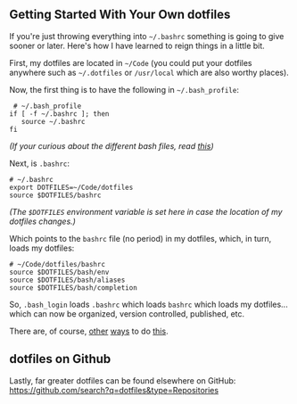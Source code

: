 ## Getting Started With Your Own dotfiles

If you're just throwing everything into `~/.bashrc` something is going to give sooner or later. Here's how I have learned to reign things in a little bit. 

First, my dotfiles are located in `~/Code` (you could put your dotfiles anywhere such as `~/.dotfiles` or `/usr/local` which are also worthy places).

Now, the first thing is to have the following in `~/.bash_profile`:

	 # ~/.bash_profile
    if [ -f ~/.bashrc ]; then
       source ~/.bashrc
    fi

*(If your curious about the different bash files, read [this](http://www.joshstaiger.org/archives/2005/07/bash_profile_vs.html))*

Next, is `.bashrc`:

	# ~/.bashrc
	export DOTFILES=~/Code/dotfiles
	source $DOTFILES/bashrc
	
*(The `$DOTFILES` environment variable is set here in case the location of my dotfiles changes.)*

Which points to the `bashrc` file (no period) in my dotfiles, which, in turn, loads my dotfiles:

	# ~/Code/dotfiles/bashrc
	source $DOTFILES/bash/env
	source $DOTFILES/bash/aliases
	source $DOTFILES/bash/completion

So, `.bash_login` loads `.bashrc` which loads `bashrc` which loads my dotfiles... which can now be organized, version controlled, published, etc.

There are, of course, [other](http://dottedmag.net/2011/05/29/dotfiles-setup/) [ways](http://www.splitbrain.org/blog/2011-02/16-managing_dotfiles_with_dropbox) to do [this](https://github.com/jcoglan/dotfiles/blob/master/Rakefile).
	
## dotfiles on Github

Lastly, far greater dotfiles can be found elsewhere on GitHub: <https://github.com/search?q=dotfiles&type=Repositories>